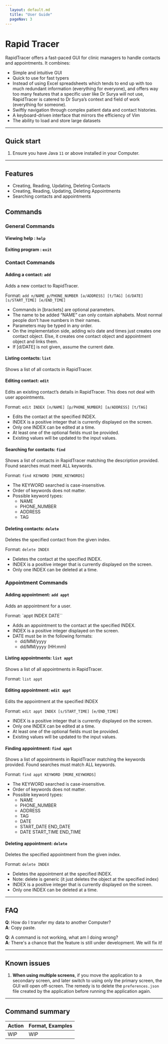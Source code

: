 ```yaml
---
  layout: default.md
  title: "User Guide"
  pageNav: 3
---
```


# Rapid Tracer

RapidTracer offers a fast-paced GUI for clinic managers to handle contacts and appointments. It combines:
- Simple and intuitive GUI
- Quick to use for fast typers
- Instead of using Excel spreadsheets which tends to end up with too much redundant information (everything for everyone), and offers way too many features that a specific user like Dr Surya will not use, RapidTracer is catered to Dr Surya’s context and field of work (everything for someone).
- Swiftly navigation through complex patient data and contact histories.
- A keyboard-driven interface that mirrors the efficiency of Vim
- The ability to load and store large datasets

<!-- * Table of Contents -->
<page-nav-print />

--------------------------------------------------------------------------------------------------------------------

## Quick start

1. Ensure you have Java `11` or above installed in your Computer.

--------------------------------------------------------------------------------------------------------------------

## Features

- Creating, Reading, Updating, Deleting Contacts
- Creating, Reading, Updating, Deleting Appointments
- Searching contacts and appointments

## Commands

### General Commands

#### Viewing help : `help`

#### Exiting program : `exit`

### Contact Commands

#### Adding a contact: `add`

Adds a new contact to RapidTracer.

Format: `add n/NAME p/PHONE_NUMBER [a/ADDRESS] [t/TAG] [d/DATE] [s/START_TIME] [e/END_TIME]`

- Commands in [brackets] are optional parameters.
- The name to be added “NAME” can only contain alphabets. Most normal people don’t have numbers in their names.
- Parameters may be typed in any order.
- On the implementation side, adding w/o date and times just creates one contact object. Else, it creates one contact object and appointment object and links them.
- If [d/DATE] is not given, assume the current date.

#### Listing contacts: `list`

Shows a list of all contacts in RapidTracer.

#### Editing contact: `edit`

Edits an existing contact’s details in RapidTracer. This does not deal with user appointments.

Format: `edit INDEX [n/NAME] [p/PHONE_NUMBER] [a/ADDRESS] [t/TAG]`

- Edits the contact at the specified INDEX.
- INDEX is a positive integer that is currently displayed on the screen.
- Only one INDEX can be edited at a time.
- At least one of the optional fields must be provided.
- Existing values will be updated to the input values.

#### Searching for contacts: `find`

Shows a list of contacts in RapidTracer matching the description provided. Found searches must meet ALL keywords.

Format: `find KEYWORD [MORE_KEYWORDS]`

- The KEYWORD searched is case-insensitive.
- Order of keywords does not matter.
- Possible keyword types: 
    - NAME
    - PHONE_NUMBER
    - ADDRESS
    - TAG

#### Deleting contacts: `delete`

Deletes the specified contact from the given index.

Format: `delete INDEX`

- Deletes the contact at the specified INDEX.
- INDEX is a positive integer that is currently displayed on the screen.
- Only one INDEX can be deleted at a time.

### Appointment Commands

#### Adding appointment: `add appt`

Adds an appointment for a user.

Format: `appt INDEX DATE``

- Adds an appointment to the contact at the specified INDEX.
- INDEX is a positive integer displayed on the screen.
- DATE must be in the following formats:
    - dd/MM/yyyy
    - dd/MM/yyyy (HH:mm)

#### Listing appointments: `list appt`

Shows a list of all appointments in RapidTracer.

Format: `list appt`

#### Editing appointment: `edit appt`

Edits the appointment at the specified INDEX

Format: `edit appt INDEX [s/START_TIME] [e/END_TIME]`

- INDEX is a positive integer that is currently displayed on the screen.
- Only one INDEX can be edited at a time.
- At least one of the optional fields must be provided.
- Existing values will be updated to the input values.

#### Finding appointment: `find appt`

Shows a list of appointments in RapidTracer matching the keywords provided. Found searches must match ALL keywords.

Format: `find appt KEYWORD [MORE_KEYWORDS]`

- The KEYWORD searched is case-insensitive.
- Order of keywords does not matter.
- Possible keyword types: 
    - NAME
    - PHONE_NUMBER
    - ADDRESS
    - TAG
    - DATE
    - START_DATE END_DATE
    - DATE START_TIME END_TIME

#### Deleting appointment: `delete`

Deletes the specified appointment from the given index.

Format: `delete INDEX`

- Deletes the appointment at the specified INDEX.
- Note: delete is generic (it just deletes the object at the specified index)
- INDEX is a positive integer that is currently displayed on the screen.
- Only one INDEX can be deleted at a time.

--------------------------------------------------------------------------------------------------------------------

## FAQ

**Q**: How do I transfer my data to another Computer?<br>
**A**: Copy paste.

**Q**: A command is not working, what am I doing wrong?<br>
**A**: There's a chance that the feature is still under development. We will fix it!

--------------------------------------------------------------------------------------------------------------------

## Known issues

1. **When using multiple screens**, if you move the application to a secondary screen, and later switch to using only the primary screen, the GUI will open off-screen. The remedy is to delete the `preferences.json` file created by the application before running the application again.

--------------------------------------------------------------------------------------------------------------------

## Command summary

Action     | Format, Examples
-----------|----------------------------------------------------------------------------------------------------------------------------------------------------------------------
WIP | WIP